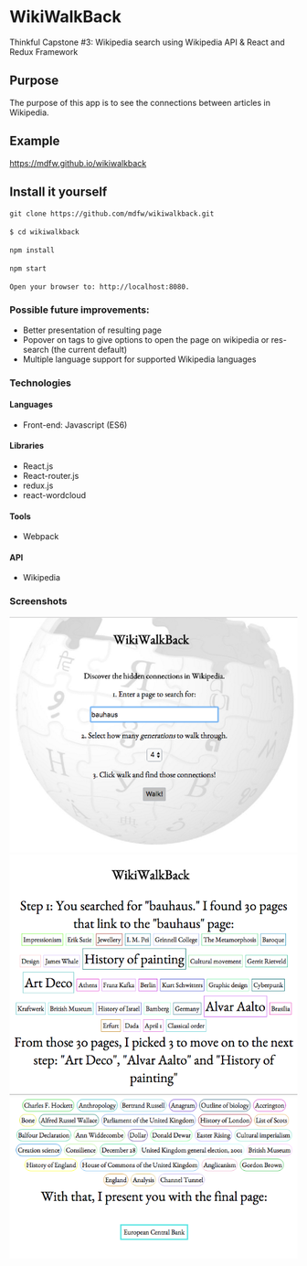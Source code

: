 # WikiWalkBack

Thinkful Capstone #3: Wikipedia search using Wikipedia API & React and Redux Framework

## Purpose

The purpose of this app is to see the connections between articles in Wikipedia. 

## Example

https://mdfw.github.io/wikiwalkback

## Install it yourself

```
git clone https://github.com/mdfw/wikiwalkback.git

$ cd wikiwalkback

npm install

npm start

Open your browser to: http://localhost:8080.
```

### Possible future improvements:

* Better presentation of resulting page
* Popover on tags to give options to open the page on wikipedia or res-search (the current default)
* Multiple language support for supported Wikipedia languages

### Technologies

#### Languages

* Front-end: Javascript (ES6)

#### Libraries

* React.js
* React-router.js
* redux.js
* react-wordcloud

#### Tools

* Webpack

#### API

* Wikipedia 

### Screenshots

![search](https://github.com/mdfw/wikiwalkback/blob/master/readme/wikiwalkback-search.png "Search screen")
![results 1](https://github.com/mdfw/wikiwalkback/blob/master/readme/wikiwalkback-result1.png "Search result top")
![results2](https://github.com/mdfw/wikiwalkback/blob/master/readme/wikiwalkback-result2.png "Search result bottom")
